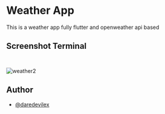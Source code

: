 
# Weather App


This is a weather app fully flutter and openweather api based
## Screenshot Terminal

<img src="https://github.com/user-attachments/assets/c7819166-5612-4f1c-972b-29ba770ebe1e" width=13>

![weather2](https://github.com/user-attachments/assets/39b0ecb6-b6ba-4c7b-93fe-3da2b8921be9)

## Author


- [@daredevilex](https://www.github.com/dare-devil-ex)

